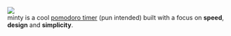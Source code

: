 ![](http://kbrgl.github.io/minty/assets/images/minty.png)
<br>
minty is a cool [pomodoro timer](http://en.wikipedia.org/ "relevant Wikipedia article") (pun intended) built with a focus on __speed__, __design__ and __simplicity__.
